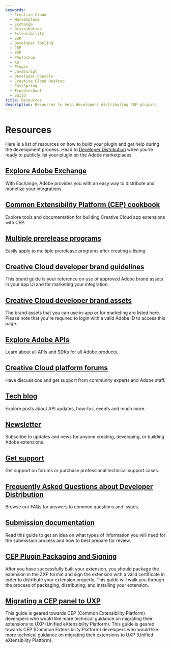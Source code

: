 ```yaml
---
keywords:
  - Creative Cloud
  - Marketplace
  - Exchange
  - Distribution
  - Extensibility
  - SDK
  - Developer Tooling
  - CEP
  - ZXP
  - Photoshop
  - XD
  - Plugin
  - JavaScript
  - Developer Console
  - Creative Cloud Desktop
  - FastSpring
  - Troubleshoot
  - Build
title: Resources
description: Resources to help developers distributing CEP plugins.
---
```


# Resources
Here is a list of resources on how to build your plugin and get help during the development process. Head to [Developer Distribution](https://developer.adobe.com/distribute/home) when you’re ready to publicly list your plugin on the Adobe marketplaces.

## [Explore Adobe Exchange](https://exchange.adobe.com/apps/browse/cc)
With Exchange, Adobe provides you with an easy way to distribute and monetize your integrations.

## [Common Extensibility Platform (CEP) cookbook](https://github.com/Adobe-CEP)
Explore tools and documentation for building Creative Cloud app extensions with CEP.

## [Multiple prerelease programs](https://www.adobeprerelease.com)
Easily apply to multiple prerelease programs after creating a listing.

## [Creative Cloud developer brand guidelines](https://www.adobe.com/go/cc_brand_guidelines)
This brand guide is your reference on use of approved Adobe brand assets in your app UI and for marketing your integration.

## [Creative Cloud developer brand assets](https://www.adobe.com/go/distribute-cc-brand-assets)
The brand assets that you can use in-app or for marketing are listed here. Please note that you're required to login with a valid Adobe ID to access this page.

## [Explore Adobe APIs](https://developer.adobe.com/apis/)
Learn about all APIs and SDKs for all Adobe products.

## [Creative Cloud platform forums](https://www.adobe.com/go/creative_cloud_developer_forums)
Have discussions and get support from community experts and Adobe staff.

## [Tech blog](https://www.adobe.com/go/creative_cloud_tech_blog)
Explore posts about API updates, how-tos, events and much more.

## [Newsletter](https://www.adobe.com/go/creative_cloud_developer_news)
Subscribe to updates and news for anyone creating, developing, or building Adobe extensions.

## [Get support](https://helpx.adobe.com/support/programs/cc-exchange-developer-support.html)
Get support on forums or purchase professional technical support cases.

## [Frequently Asked Questions about Developer Distribution](https://www.adobe.com/go/developer_distribution_faq)
Browse our FAQs for answers to common questions and issues.

## [Submission documentation](https://developer.adobe.com/developer-distribution/creative-cloud/docs/guides/submission/overview)
Read this guide to get an idea on what types of information you will need for the submission process and how to best prepare for review.

## [CEP Plugin Packaging and Signing](https://github.com/Adobe-CEP/Getting-Started-guides/tree/master/Package%20Distribute%20Install)
After you have successfully built your extension, you should package the extension in the ZXP format and sign the extension with a valid certificate in order to distribute your extension properly. This guide will walk you through the process of packaging, distributing, and installing your extension.

## [Migrating a CEP panel to UXP](https://github.com/Adobe-CEP/CEP-Resources/tree/master/UXP-Migration-Guide)
This guide is geared towards CEP (Common Extensibility Platform) developers who would like more technical guidance on migrating their extensions to UXP (Unified eXtensibility Platform). This guide is geared towards CEP (Common Extensibility Platform) developers who would like more technical guidance on migrating their extensions to UXP (Unified eXtensibility Platform). 

